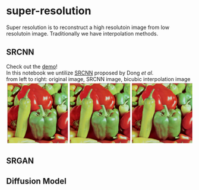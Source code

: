# super-resolution
Super resolution is to reconstruct a high resolutoin image from low resolutoin image. Traditionally we have interpolation methods. 
## SRCNN
Check out the [demo](https://huggingface.co/spaces/SuwoE/SuperResolution)!</br>
In this notebook we untilize [SRCNN](https://arxiv.org/abs/1501.00092) proposed by Dong *et al*. </br>
from left to right: original image, SRCNN image, bicubic interpolation image
![SRCNN image](https://github.com/susuhu/super-resolution/blob/main/result_images/srcnn_peperoni.png)

## SRGAN

## Diffusion Model
